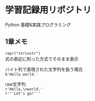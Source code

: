 # 学習記録用リポジトリ

Python 基礎&実践プログラミング

## 1章メモ  
`repr("str\nstr")`  
式の表記に則った方式でそのまま表示

バイト列で表現された文字列を扱う場合  
`b'Hello world.'`

raw文字列  
`r'Hello,\nworld.'`  
`r'''Let's go!'''`


